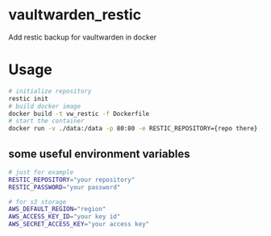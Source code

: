# vaultwarden_restic

Add restic backup for vaultwarden in docker

# Usage

```bash
# initialize repository
restic init
# build docker image
docker build -t vw_restic -f Dockerfile
# start the container
docker run -v ./data:/data -p 80:80 -e RESTIC_REPOSITORY={repo there} -e RESTIC_PASSWORD={password here} --name vaultwarden_restic vw_restic
```

## some useful environment variables

```bash
# just for example
RESTIC_REPOSITORY="your repository"
RESTIC_PASSWORD="your password"

# for s3 storage
AWS_DEFAULT_REGION="region"
AWS_ACCESS_KEY_ID="your key id"
AWS_SECRET_ACCESS_KEY="your access key"
```
